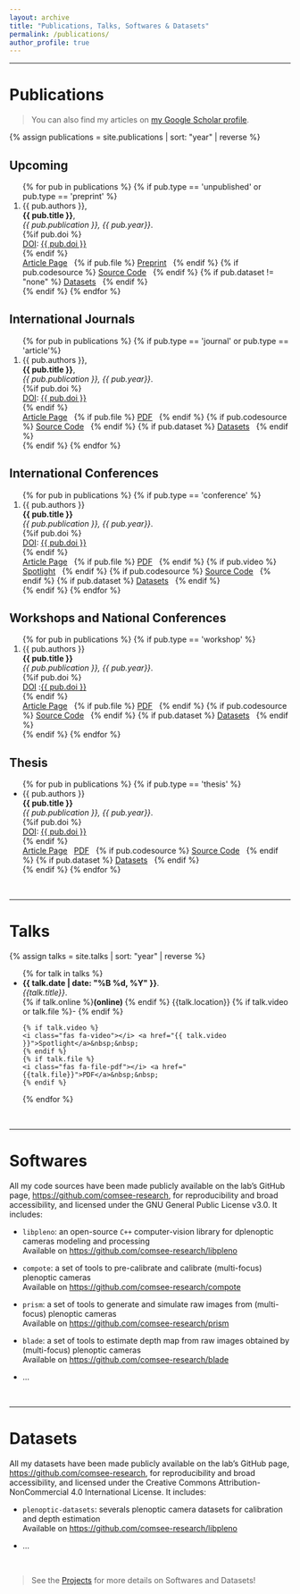 ```yaml
---
layout: archive
title: "Publications, Talks, Softwares & Datasets"
permalink: /publications/
author_profile: true
---
```

_______________________________

# Publications

> You can also find my articles on <a href="https://scholar.google.com/citations?user=dF23NHwAAAAJ&hl=en">my Google Scholar profile</a>.

{% assign publications = site.publications | sort: "year" | reverse %}

## Upcoming
<ol>
{% for pub in publications %}
 {% if pub.type == 'unpublished' or pub.type == 'preprint' %}
 <li>
 <div class="pubitem">
   <div class="pubauthors">
     {{ pub.authors }},
   </div>
   <div class="pubtitle">
     <b>{{ pub.title }}</b>,
   </div>
   <div class="pubinfo">
     <i>{{ pub.publication }}, {{ pub.year}}</i>.
   </div>
   {%if pub.doi %}
   <div class="pubdoi">
     <u>DOI</u>: <a href="https://doi.org/{{ pub.doi }}">{{ pub.doi }}</a>
   </div>
   {% endif %}
 </div>
 <div class="publinks">
   <i class="fas fa-link"></i> <a href="{{pub.url}}">Article Page</a>&nbsp;&nbsp;
   {% if pub.file %}
   <i class="fas fa-file-pdf"></i> <a href="{{pub.file}}">Preprint</a>&nbsp;&nbsp;
   {% endif %}
   {% if pub.codesource %}
   <i class="fab fa-github"></i> <a href="{{ pub.codesource }}">Source Code</a>&nbsp;&nbsp;
   {% endif %}
   {% if pub.dataset != "none" %}
   <i class="fa fa-database"></i> <a href="{{ pub.dataset }}">Datasets</a>&nbsp;&nbsp; 
   {% endif %}
 </div>
 </li>
 {% endif %}
{% endfor %}
</ol>

## International Journals
<ol>
{% for pub in publications %}
 {% if pub.type == 'journal' or pub.type == 'article'%}
 <li>
 <div class="pubitem">
   <div class="pubauthors">
     {{ pub.authors }},
   </div>
   <div class="pubtitle">
     <b>{{ pub.title }}</b>,
   </div>
   <div class="pubinfo">
     <i>{{ pub.publication }}, {{ pub.year}}</i>.
   </div>
   {%if pub.doi %}
   <div class="pubdoi">
     <u>DOI</u>: <a href="https://doi.org/{{ pub.doi }}">{{ pub.doi }}</a>
   </div>
   {% endif %}
 </div>
 <div class="publinks">
   <i class="fas fa-link"></i> <a href="{{pub.url}}">Article Page</a>&nbsp;&nbsp;
   {% if pub.file %}
   <i class="fas fa-file-pdf"></i> <a href="{{pub.file}}">PDF</a>&nbsp;&nbsp;
   {% endif %}
   {% if pub.codesource %}
   <i class="fab fa-github"></i> <a href="{{ pub.codesource }}">Source Code</a>&nbsp;&nbsp;
   {% endif %}
   {% if pub.dataset %}
  <i class="fa fa-database"></i>  <a href="{{ pub.dataset }}">Datasets</a>&nbsp;&nbsp; 
   {% endif %}
 </div>
 </li>
 {% endif %}
{% endfor %}
</ol>

## International Conferences
<ol>
{% for pub in publications %}
 {% if pub.type == 'conference' %}
 <li>
 <div class="pubitem">
   <div class="pubauthors">
     {{ pub.authors }}
   </div>
   <div class="pubtitle">
     <b>{{ pub.title }}</b>
   </div>
   <div class="pubinfo">
     <i>{{ pub.publication }}, {{ pub.year}}</i>.
   </div>
   {%if pub.doi %}
   <div class="pubdoi">
     <u>DOI</u>: <a href="https://doi.org/{{ pub.doi }}">{{ pub.doi }}</a>
   </div>
   {% endif %}
 </div>
 <div class="publinks">
   <i class="fas fa-link"></i> <a href="{{pub.url}}">Article Page</a>&nbsp;&nbsp;
   {% if pub.file %}
   <i class="fas fa-file-pdf"></i> <a href="{{pub.file}}">PDF</a>&nbsp;&nbsp;
   {% endif %}
   {% if pub.video %}
   <i class="fas fa-video"></i> <a href="{{ pub.video }}">Spotlight</a>&nbsp;&nbsp;
   {% endif %}
   {% if pub.codesource %}
   <i class="fab fa-github"></i> <a href="{{ pub.codesource }}">Source Code</a>&nbsp;&nbsp;
   {% endif %}
   {% if pub.dataset %}
   <i class="fa fa-database"></i> <a href="{{ pub.dataset }}">Datasets</a>&nbsp;&nbsp; 
   {% endif %}
 </div>
 </li>
 {% endif %}
{% endfor %}
</ol>

## Workshops and National Conferences
<ol>
{% for pub in publications %}
 {% if pub.type == 'workshop' %}
 <li>
 <div class="pubitem">
   <div class="pubauthors">
     {{ pub.authors }}
   </div>
   <div class="pubtitle">
     <b>{{ pub.title }}</b>
   </div>
   <div class="pubinfo">
     <i>{{ pub.publication }}, {{ pub.year}}</i>.
   </div>
   {%if pub.doi %}
   <div class="pubdoi">
     <u>DOI</u> :<a href="https://doi.org/{{ pub.doi }}">{{ pub.doi }}</a>
   </div>
   {% endif %}
 </div>
 <div class="publinks">
   <i class="fas fa-link"></i> <a href="{{pub.url}}">Article Page</a>&nbsp;&nbsp;
   {% if pub.file %}
   <i class="fas fa-file-pdf"></i> <a href="{{pub.file}}">PDF</a>&nbsp;&nbsp;
   {% endif %}
   {% if pub.codesource %}
   <i class="fab fa-github"></i> <a href="{{ pub.codesource }}">Source Code</a>&nbsp;&nbsp;
   {% endif %}
   {% if pub.dataset %}
   <i class="fa fa-database"></i> <a href="{{ pub.dataset }}">Datasets</a>&nbsp;&nbsp; 
   {% endif %}
 </div>
 </li>
 {% endif %}
{% endfor %}
</ol>

## Thesis
<ul>
{% for pub in publications %}
 {% if pub.type == 'thesis' %}
 <li>
 <div class="pubitem">
   <div class="pubauthors">
     {{ pub.authors }}
   </div>
   <div class="pubtitle">
     <b>{{ pub.title }}</b>
   </div>
   <div class="pubinfo">
     <i>{{ pub.publication }}, {{ pub.year}}</i>.
   </div>
   {%if pub.doi %}
   <div class="pubdoi">
     <u>DOI</u>: <a href="https://doi.org/{{ pub.doi }}">{{ pub.doi }}</a>
   </div>
   {% endif %}
 </div>
 <div class="publinks">
   <i class="fas fa-link"></i> <a href="{{pub.url}}">Article Page</a>&nbsp;&nbsp;
   <i class="fas fa-file-pdf"></i> <a href="{{pub.file}}">PDF</a>&nbsp;&nbsp;
   {% if pub.codesource %}
   <i class="fab fa-github"></i> <a href="{{ pub.codesource }}">Source Code</a>&nbsp;&nbsp;
   {% endif %}
   {% if pub.dataset %}
   <i class="fa fa-database"></i> <a href="{{ pub.dataset }}">Datasets</a>&nbsp;&nbsp; 
   {% endif %}
 </div>
 </li>
 {% endif %}
{% endfor %}
</ul><br/>

_______________________________

# Talks

{% assign talks = site.talks | sort: "year" | reverse %}
<ul>
{% for talk in talks %}
  <li>
  <div class="pubitem">
    <div>
      <b>{{ talk.date | date: "%B %d, %Y" }}</b>.
    </div>
    <div>
      <i>{{talk.title}}</i>.
    </div>
  </div>
  <div class="publinks">
    <i class="fa fa-fw fa-map-marker" aria-hidden="true"></i>
    {% if talk.online %}<b>(online)&nbsp;</b>{% endif %}
    {{talk.location}}&nbsp;{% if talk.video or talk.file %}-&nbsp;{% endif %}
    
    {% if talk.video %}
    <i class="fas fa-video"></i> <a href="{{ talk.video }}">Spotlight</a>&nbsp;&nbsp;
    {% endif %}
    {% if talk.file %}
    <i class="fas fa-file-pdf"></i> <a href="{{talk.file}}">PDF</a>&nbsp;&nbsp;
    {% endif %}
  </div>
  </li>
{% endfor %}
</ul><br/>

_______________________________

# Softwares

All my code sources have been made publicly available on the lab’s
GitHub page, <https://github.com/comsee-research>, for reproducibility
and broad accessibility, and licensed under the GNU General Public
License v3.0. It includes:

* `libpleno`: an open-source `C++` computer-vision library for dplenoptic cameras modeling and processing\
    Available on <i class="fab fa-github"></i> <https://github.com/comsee-research/libpleno>

* `compote`: a set of tools to pre-calibrate and calibrate (multi-focus) plenoptic cameras\
    Available on <i class="fab fa-github"></i> <https://github.com/comsee-research/compote>
    
* `prism`: a set of tools to generate and simulate raw images from (multi-focus) plenoptic cameras\
    Available on <i class="fab fa-github"></i> <https://github.com/comsee-research/prism>
    
* `blade`: a set of tools to estimate depth map from raw images obtained by (multi-focus) plenoptic cameras\
    Available on <i class="fab fa-github"></i> <https://github.com/comsee-research/blade>
    
* ...


<br/>

_______________________________

# Datasets

All my datasets have been made publicly available on the lab’s
GitHub page, <https://github.com/comsee-research>, for reproducibility
and broad accessibility, and licensed under the Creative Commons Attribution-NonCommercial 4.0 International License. It includes:

* `plenoptic-datasets`: severals plenoptic camera datasets for calibration and depth estimation\
    Available on <i class="fab fa-github"></i> <https://github.com/comsee-research/libpleno>
    
* ...

<br/>

> See the [Projects](/projects) for more details on Softwares and Datasets!


